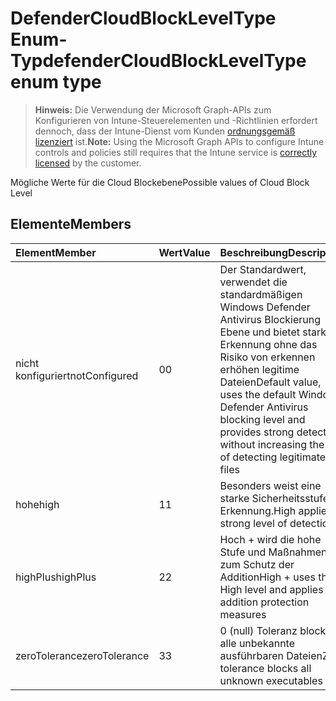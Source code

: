 # <a name="defendercloudblockleveltype-enum-type"></a><span data-ttu-id="9ce39-101">DefenderCloudBlockLevelType Enum-Typ</span><span class="sxs-lookup"><span data-stu-id="9ce39-101">defenderCloudBlockLevelType enum type</span></span>

> <span data-ttu-id="9ce39-102">**Hinweis:** Die Verwendung der Microsoft Graph-APIs zum Konfigurieren von Intune-Steuerelementen und -Richtlinien erfordert dennoch, dass der Intune-Dienst vom Kunden [ordnungsgemäß lizenziert](https://go.microsoft.com/fwlink/?linkid=839381) ist.</span><span class="sxs-lookup"><span data-stu-id="9ce39-102">**Note:** Using the Microsoft Graph APIs to configure Intune controls and policies still requires that the Intune service is [correctly licensed](https://go.microsoft.com/fwlink/?linkid=839381) by the customer.</span></span>

<span data-ttu-id="9ce39-103">Mögliche Werte für die Cloud Blockebene</span><span class="sxs-lookup"><span data-stu-id="9ce39-103">Possible values of Cloud Block Level</span></span>
## <a name="members"></a><span data-ttu-id="9ce39-104">Elemente</span><span class="sxs-lookup"><span data-stu-id="9ce39-104">Members</span></span>
|<span data-ttu-id="9ce39-105">Element</span><span class="sxs-lookup"><span data-stu-id="9ce39-105">Member</span></span>|<span data-ttu-id="9ce39-106">Wert</span><span class="sxs-lookup"><span data-stu-id="9ce39-106">Value</span></span>|<span data-ttu-id="9ce39-107">Beschreibung</span><span class="sxs-lookup"><span data-stu-id="9ce39-107">Description</span></span>|
|:---|:---|:---|
|<span data-ttu-id="9ce39-108">nicht konfiguriert</span><span class="sxs-lookup"><span data-stu-id="9ce39-108">notConfigured</span></span>|<span data-ttu-id="9ce39-109">0</span><span class="sxs-lookup"><span data-stu-id="9ce39-109">0</span></span>|<span data-ttu-id="9ce39-110">Der Standardwert, verwendet die standardmäßigen Windows Defender Antivirus Blockierung Ebene und bietet starken Erkennung ohne das Risiko von erkennen erhöhen legitime Dateien</span><span class="sxs-lookup"><span data-stu-id="9ce39-110">Default value, uses the default Windows Defender Antivirus blocking level and provides strong detection without increasing the risk of detecting legitimate files</span></span>|
|<span data-ttu-id="9ce39-111">hohe</span><span class="sxs-lookup"><span data-stu-id="9ce39-111">high</span></span>|<span data-ttu-id="9ce39-112">1</span><span class="sxs-lookup"><span data-stu-id="9ce39-112">1</span></span>|<span data-ttu-id="9ce39-113">Besonders weist eine starke Sicherheitsstufe Erkennung.</span><span class="sxs-lookup"><span data-stu-id="9ce39-113">High applies a strong level of detection.</span></span>|
|<span data-ttu-id="9ce39-114">highPlus</span><span class="sxs-lookup"><span data-stu-id="9ce39-114">highPlus</span></span>|<span data-ttu-id="9ce39-115">2</span><span class="sxs-lookup"><span data-stu-id="9ce39-115">2</span></span>|<span data-ttu-id="9ce39-116">Hoch + wird die hohe Stufe und Maßnahmen zum Schutz der Addition</span><span class="sxs-lookup"><span data-stu-id="9ce39-116">High + uses the High level and applies addition protection measures</span></span>|
|<span data-ttu-id="9ce39-117">zeroTolerance</span><span class="sxs-lookup"><span data-stu-id="9ce39-117">zeroTolerance</span></span>|<span data-ttu-id="9ce39-118">3</span><span class="sxs-lookup"><span data-stu-id="9ce39-118">3</span></span>|<span data-ttu-id="9ce39-119">0 (null) Toleranz blockiert alle unbekannte ausführbaren Dateien</span><span class="sxs-lookup"><span data-stu-id="9ce39-119">Zero tolerance blocks all unknown executables</span></span>|




